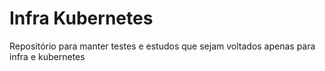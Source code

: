 # Infra Kubernetes
Repositório para manter testes e estudos que sejam voltados apenas para infra e kubernetes